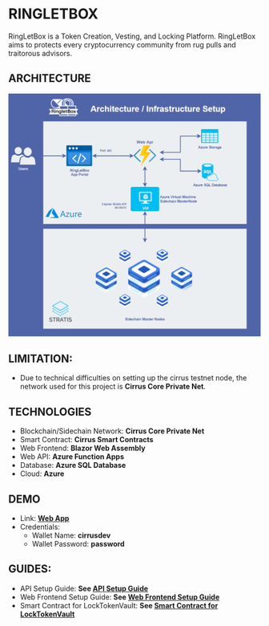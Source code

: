 # RINGLETBOX

RingLetBox is a Token Creation, Vesting, and Locking Platform. RingLetBox aims to protects every cryptocurrency community from rug pulls and traitorous advisors. 

## ARCHITECTURE
![](assets/infrastructure.png)

## LIMITATION:
- Due to technical difficulties on setting up the cirrus testnet node, the network used for this project is **Cirrus Core Private Net**.

## TECHNOLOGIES
- Blockchain/Sidechain Network: **Cirrus Core Private Net**
- Smart Contract: **Cirrus Smart Contracts**
- Web Frontend: **Blazor Web Assembly**
- Web API: **Azure Function Apps**
- Database: **Azure SQL Database**
- Cloud: **Azure**

## DEMO

- Link: **[Web App](https://red-grass-0b98b8f03.azurestaticapps.net)**
- Credentials:
    - Wallet Name: **cirrusdev**
    - Wallet Password: **password**

## GUIDES:
- API Setup Guide: **See [API Setup Guide](app/README.Backend.md)**
- Web Frontend Setup Guide: **See [Web Frontend Setup Guide](app/README.Frontend.md)**
- Smart Contract for LockTokenVault: **See [Smart Contract for LockTokenVault](smart-contracts/LockTokenVault/README.md)**

